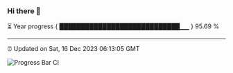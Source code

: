 ### Hi there 👋

⏳ Year progress { ████████████████████████████▁▁ } 95.69 %

---

⏰ Updated on Sat, 16 Dec 2023 06:13:05 GMT

![Progress Bar CI](https://github.com/liununu/liununu/workflows/Progress%20Bar%20CI/badge.svg)

